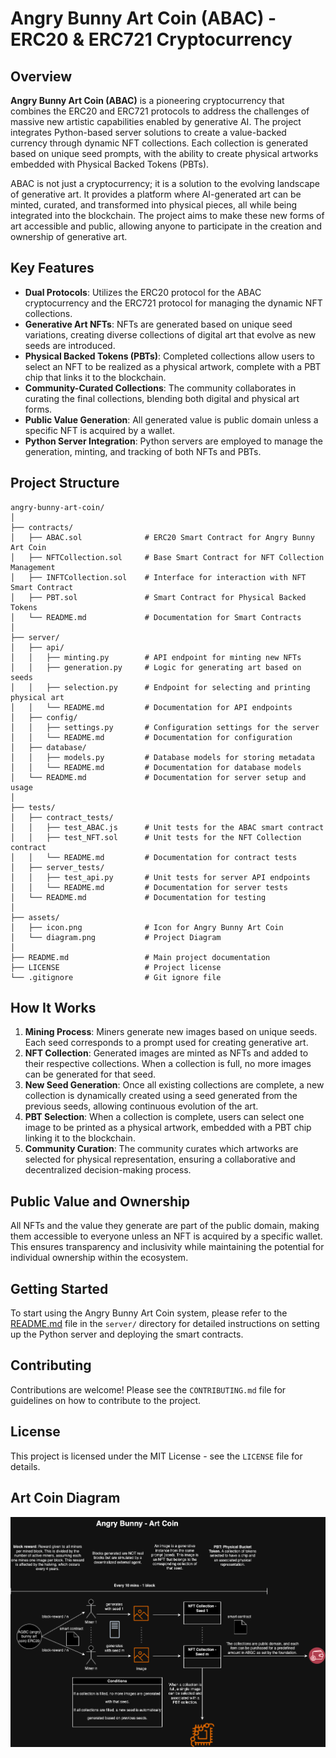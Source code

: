 # Angry Bunny Art Coin (ABAC) - ERC20 & ERC721 Cryptocurrency

## Overview

**Angry Bunny Art Coin (ABAC)** is a pioneering cryptocurrency that combines the ERC20 and ERC721 protocols to address the challenges of massive new artistic capabilities enabled by generative AI. The project integrates Python-based server solutions to create a value-backed currency through dynamic NFT collections. Each collection is generated based on unique seed prompts, with the ability to create physical artworks embedded with Physical Backed Tokens (PBTs). 

ABAC is not just a cryptocurrency; it is a solution to the evolving landscape of generative art. It provides a platform where AI-generated art can be minted, curated, and transformed into physical pieces, all while being integrated into the blockchain. The project aims to make these new forms of art accessible and public, allowing anyone to participate in the creation and ownership of generative art.

## Key Features

- **Dual Protocols**: Utilizes the ERC20 protocol for the ABAC cryptocurrency and the ERC721 protocol for managing the dynamic NFT collections.
- **Generative Art NFTs**: NFTs are generated based on unique seed variations, creating diverse collections of digital art that evolve as new seeds are introduced.
- **Physical Backed Tokens (PBTs)**: Completed collections allow users to select an NFT to be realized as a physical artwork, complete with a PBT chip that links it to the blockchain.
- **Community-Curated Collections**: The community collaborates in curating the final collections, blending both digital and physical art forms.
- **Public Value Generation**: All generated value is public domain unless a specific NFT is acquired by a wallet.
- **Python Server Integration**: Python servers are employed to manage the generation, minting, and tracking of both NFTs and PBTs.

## Project Structure

```
angry-bunny-art-coin/
│
├── contracts/
│   ├── ABAC.sol              # ERC20 Smart Contract for Angry Bunny Art Coin
│   ├── NFTCollection.sol     # Base Smart Contract for NFT Collection Management
│   ├── INFTCollection.sol    # Interface for interaction with NFT Smart Contract
│   ├── PBT.sol               # Smart Contract for Physical Backed Tokens
│   └── README.md             # Documentation for Smart Contracts
│
├── server/
│   ├── api/
│   │   ├── minting.py        # API endpoint for minting new NFTs
│   │   ├── generation.py     # Logic for generating art based on seeds
│   │   ├── selection.py      # Endpoint for selecting and printing physical art
│   │   └── README.md         # Documentation for API endpoints
│   ├── config/
│   │   ├── settings.py       # Configuration settings for the server
│   │   └── README.md         # Documentation for configuration
│   ├── database/
│   │   ├── models.py         # Database models for storing metadata
│   │   └── README.md         # Documentation for database models
│   └── README.md             # Documentation for server setup and usage
│
├── tests/
│   ├── contract_tests/
│   │   ├── test_ABAC.js      # Unit tests for the ABAC smart contract
│   │   ├── test_NFT.sol      # Unit tests for the NFT Collection contract
│   │   └── README.md         # Documentation for contract tests
│   ├── server_tests/
│   │   ├── test_api.py       # Unit tests for server API endpoints
│   │   └── README.md         # Documentation for server tests
│   └── README.md             # Documentation for testing 
│
├── assets/
│   ├── icon.png              # Icon for Angry Bunny Art Coin
│   └── diagram.png           # Project Diagram
│
├── README.md                 # Main project documentation
├── LICENSE                   # Project license
└── .gitignore                # Git ignore file
```

## How It Works

1. **Mining Process**: Miners generate new images based on unique seeds. Each seed corresponds to a prompt used for creating generative art.
2. **NFT Collection**: Generated images are minted as NFTs and added to their respective collections. When a collection is full, no more images can be generated for that seed.
3. **New Seed Generation**: Once all existing collections are complete, a new collection is dynamically created using a seed generated from the previous seeds, allowing continuous evolution of the art.
4. **PBT Selection**: When a collection is complete, users can select one image to be printed as a physical artwork, embedded with a PBT chip linking it to the blockchain.
5. **Community Curation**: The community curates which artworks are selected for physical representation, ensuring a collaborative and decentralized decision-making process.

## Public Value and Ownership

All NFTs and the value they generate are part of the public domain, making them accessible to everyone unless an NFT is acquired by a specific wallet. This ensures transparency and inclusivity while maintaining the potential for individual ownership within the ecosystem.

## Getting Started

To start using the Angry Bunny Art Coin system, please refer to the [README.md](server/README.md) file in the `server/` directory for detailed instructions on setting up the Python server and deploying the smart contracts.

## Contributing

Contributions are welcome! Please see the `CONTRIBUTING.md` file for guidelines on how to contribute to the project.

## License

This project is licensed under the MIT License - see the `LICENSE` file for details.

## Art Coin Diagram

![Angry Bunny Art Coin Diagram](assets/diagram.png)
